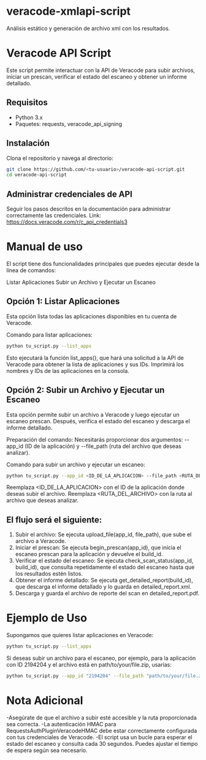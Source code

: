 # veracode-xmlapi-script
Análisis estático y generación de archivo xml con los resultados.

# Veracode API Script

Este script permite interactuar con la API de Veracode para subir archivos, iniciar un prescan, verificar el estado del escaneo y obtener un informe detallado.

## Requisitos

- Python 3.x
- Paquetes: requests, veracode_api_signing

## Instalación

Clona el repositorio y navega al directorio:

```bash
git clone https://github.com/<tu-usuario>/veracode-api-script.git
cd veracode-api-script
```

## Administrar credenciales de API

Seguir los pasos descritos en la documentación para administrar correctamente las credenciales. 
Link: https://docs.veracode.com/r/c_api_credentials3

# Manual de uso
El script tiene dos funcionalidades principales que puedes ejecutar desde la línea de comandos:

Listar Aplicaciones
Subir un Archivo y Ejecutar un Escaneo

## Opción 1: Listar Aplicaciones
Esta opción lista todas las aplicaciones disponibles en tu cuenta de Veracode.

Comando para listar aplicaciones:
```bash
python tu_script.py --list_apps
```
Esto ejecutará la función list_apps(), que hará una solicitud a la API de Veracode para obtener la lista de aplicaciones y sus IDs. Imprimirá los nombres y IDs de las aplicaciones en la consola.


## Opción 2: Subir un Archivo y Ejecutar un Escaneo
Esta opción permite subir un archivo a Veracode y luego ejecutar un escaneo prescan. Después, verifica el estado del escaneo y descarga el informe detallado.

Preparación del comando:
Necesitarás proporcionar dos argumentos: --app_id (ID de la aplicación) y --file_path (ruta del archivo que deseas analizar).

Comando para subir un archivo y ejecutar un escaneo:
```bash
python tu_script.py --app_id <ID_DE_LA_APLICACION> --file_path <RUTA_DEL_ARCHIVO>
```
Reemplaza <ID_DE_LA_APLICACION> con el ID de la aplicación donde deseas subir el archivo.
Reemplaza <RUTA_DEL_ARCHIVO> con la ruta al archivo que deseas analizar.

## El flujo será el siguiente:

1. Subir el archivo: Se ejecuta upload_file(app_id, file_path), que sube el archivo a Veracode.
2. Iniciar el prescan: Se ejecuta begin_prescan(app_id), que inicia el escaneo prescan para la aplicación y devuelve el build_id.
3. Verificar el estado del escaneo: Se ejecuta check_scan_status(app_id, build_id), que consulta repetidamente el estado del escaneo hasta que los resultados estén listos.
4. Obtener el informe detallado: Se ejecuta get_detailed_report(build_id), que descarga el informe detallado y lo guarda en detailed_report.xml.
5. Descarga y guarda el archivo de reporte del scan en  detailed_report.pdf.

# Ejemplo de Uso
Supongamos que quieres listar aplicaciones en Veracode:
```bash
python tu_script.py --list_apps
```

Si deseas subir un archivo para el escaneo, por ejemplo, para la aplicación con ID 2194204 y el archivo está en path/to/your/file.zip, usarías:
```bash
python tu_script.py --app_id "2194204" --file_path "path/to/your/file.zip"
```

# Nota Adicional
-Asegúrate de que el archivo a subir esté accesible y la ruta proporcionada sea correcta.
-La autenticación HMAC para RequestsAuthPluginVeracodeHMAC debe estar correctamente configurada con tus credenciales de Veracode.
-El script usa un bucle para esperar el estado del escaneo y consulta cada 30 segundos. Puedes ajustar el tiempo de espera según sea necesario.
